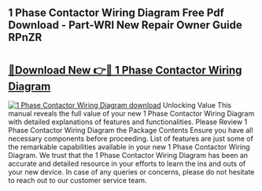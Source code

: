 ## 1 Phase Contactor Wiring Diagram Free Pdf Download - Part-WRl New Repair Owner Guide RPnZR

# <h2><a href="http://dfna5rk.blite.top/?on=1+Phase+Contactor+Wiring+Diagram">🔗Download New 👉🔴 1 Phase Contactor Wiring Diagram</a></h2>

[![1 Phase Contactor Wiring Diagram download](https://i.imgur.com/lujVjoI.png)](http://dfna5rk.blite.top/?on=1+Phase+Contactor+Wiring+Diagram)
Unlocking Value This manual reveals the full value of your new 1 Phase Contactor Wiring Diagram with detailed explanations of features and functionalities. Please Review 1 Phase Contactor Wiring Diagram the Package Contents Ensure you have all necessary components before proceeding. List of features are just some of the remarkable capabilities available in your new 1 Phase Contactor Wiring Diagram. We trust that the 1 Phase Contactor Wiring Diagram has been an accurate and detailed resource in your efforts to learn the ins and outs of your new device. In case of any queries or concerns, please do not hesitate to reach out to our customer service team.
